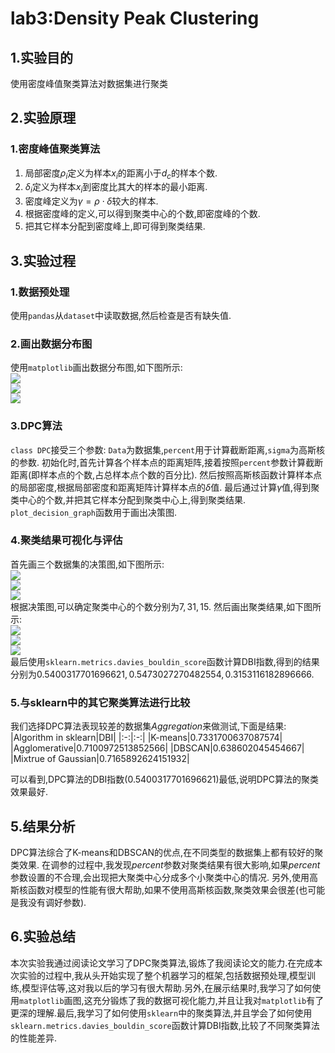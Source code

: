 # lab3:Density Peak Clustering
## 1.实验目的
使用密度峰值聚类算法对数据集进行聚类
## 2.实验原理
### 1.密度峰值聚类算法
1. 局部密度$\rho_i$定义为样本$x_i$的距离小于$d_c$的样本个数. 
2. $\delta_i$定义为样本$x_i$到密度比其大的样本的最小距离. 
3. 密度峰定义为$\gamma = \rho \cdot \delta$较大的样本.
4. 根据密度峰的定义,可以得到聚类中心的个数,即密度峰的个数.
5. 把其它样本分配到密度峰上,即可得到聚类结果.
## 3.实验过程
### 1.数据预处理
使用``pandas``从``dataset``中读取数据,然后检查是否有缺失值.
### 2.画出数据分布图
使用``matplotlib``画出数据分布图,如下图所示:  
![](aggregation1.png)  
![](D311.png)  
![](R151.png) 
### 3.DPC算法
``class DPC``接受三个参数: ``Data``为数据集,``percent``用于计算截断距离,``sigma``为高斯核的参数. 
初始化时,首先计算各个样本点的距离矩阵,接着按照``percent``参数计算截断距离(即样本点的个数,占总样本点个数的百分比). 
然后按照高斯核函数计算样本点的局部密度,根据局部密度和距离矩阵计算样本点的$\delta$值. 
最后通过计算$\gamma$值,得到聚类中心的个数,并把其它样本分配到聚类中心上,得到聚类结果.    
``plot_decision_graph``函数用于画出决策图. 
### 4.聚类结果可视化与评估
首先画三个数据集的决策图,如下图所示:  
![](dg_1.png)  
![](dg_2.png)  
![](dg_3.png)  
根据决策图,可以确定聚类中心的个数分别为$7,31,15$. 
然后画出聚类结果,如下图所示:   
![](cl_1.png)  
![](cl_2.png)  
![](cl_3.png)  
最后使用``sklearn.metrics.davies_bouldin_score``函数计算DBI指数,得到的结果分别为$0.5400317701696621,0.5473027270482554,0.3153116182896666$.  
### 5.与sklearn中的其它聚类算法进行比较
我们选择DPC算法表现较差的数据集$Aggregation$来做测试,下面是结果: 
|Algorithm in sklearn|DBI|
|:-:|:-:|
|K-means|0.7331700637087574|
|Agglomerative|0.7100972513852566|
|DBSCAN|0.638602045454667|
|Mixtrue of Gaussian|0.7165892624151932| 

可以看到,DPC算法的DBI指数($0.5400317701696621$)最低,说明DPC算法的聚类效果最好. 
## 5.结果分析
DPC算法综合了K-means和DBSCAN的优点,在不同类型的数据集上都有较好的聚类效果. 
在调参的过程中,我发现$percent$参数对聚类结果有很大影响,如果$percent$参数设置的不合理,会出现把大聚类中心分成多个小聚类中心的情况. 另外,使用高斯核函数对模型的性能有很大帮助,如果不使用高斯核函数,聚类效果会很差(也可能是我没有调好参数). 
## 6.实验总结
本次实验我通过阅读论文学习了DPC聚类算法,锻炼了我阅读论文的能力.在完成本次实验的过程中,我从头开始实现了整个机器学习的框架,包括数据预处理,模型训练,模型评估等,这对我以后的学习有很大帮助.另外,在展示结果时,我学习了如何使用``matplotlib``画图,这充分锻炼了我的数据可视化能力,并且让我对``matplotlib``有了更深的理解.最后,我学习了如何使用``sklearn``中的聚类算法,并且学会了如何使用``sklearn.metrics.davies_bouldin_score``函数计算DBI指数,比较了不同聚类算法的性能差异.